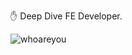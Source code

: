 ✋ Deep Dive FE Developer. 

![whoareyou](https://github.com/ivanselah/ivanselah/assets/78192018/1f5ffddd-ca85-4b2a-ab39-9e341abc592c)
